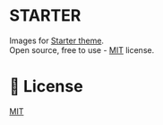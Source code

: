 # STARTER

Images for [Starter theme](https://github.com/chyvak1831/starter).  
Open source, free to use - [MIT](https://choosealicense.com/licenses/mit/) license.


# 📘 License
[MIT](https://choosealicense.com/licenses/mit/)
